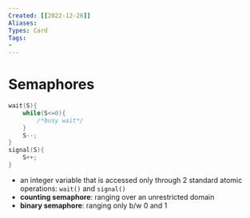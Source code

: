 ```yaml
---
Created: [[2022-12-26]]
Aliases: 
Types: Card
Tags: 
- 
---
```

# Semaphores
```C
wait(S){
	while(S<=0){
		/*busy wait*/
	}
	S--;
}
signal(S){
	S++;
}
```
- an integer variable that is accessed only through 2 standard atomic operations: `wait()` and `signal()`
- **counting semaphore**: ranging over an unrestricted domain
- **binary semaphore**: ranging only b/w 0 and 1